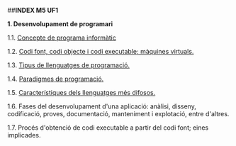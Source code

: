 ##**INDEX M5 UF1**

**1. Desenvolupament de programari**

1.1. [Concepte de programa informàtic](programa_informatic.md)

1.2. [Codi font, codi objecte i codi executable; màquines virtuals.](codi_font.md)

1.3. [Tipus de llenguatges de programació.](tipus.md)

1.4. [Paradigmes de programació.](paradigmes.md)

1.5. [Característiques dels llenguatges més difosos.](difosos.md)

1.6. Fases del desenvolupament d'una aplicació: anàlisi, disseny, codificació, proves, documentació, manteniment i explotació, entre d'altres.

1.7. Procés d'obtenció de codi executable a partir del codi font; eines implicades.
